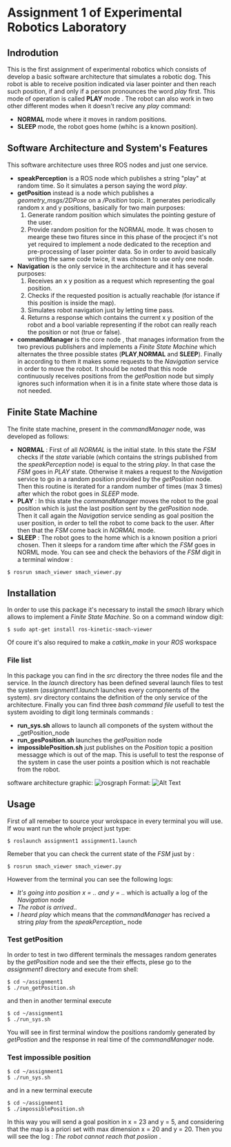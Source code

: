 # Assignment 1 of Experimental Robotics Laboratory
## Indrodution
This is the first assignment of experimental robotics which consists of develop a basic software architecture that simulates a robotic dog.
This robot is able to receive position indicated via laser pointer and then reach such position, if and only if a person pronounces the word _play_ first. This mode of operation is called __PLAY__ mode . The robot can also work in two other different modes when it doesn't recive any  _play_ command: 
- __NORMAL__ mode where it moves in random positions.
- __SLEEP__ mode, the robot goes home (whihc is a known position).
## Software Architecture and System's Features
This software architecture uses three ROS nodes and just one service.
* __speakPerception__ is a ROS node which publishes a string "play" at random time. So it simulates a person saying the word _play_.
* __getPosition__ instead is a node which publishes a *geometry_msgs/2DPose* on a _/Position_ topic. It generates periodically random x and y positions, basically for two main purposes:
   1. Generate random position which simulates the pointing gesture of the user.
   2. Provide random position for the NORMAL mode. 
   It was chosen to mearge these two fitures since in this phase of the procject it's not yet required to implement a node dedicated to the reception and pre-processing of laser pointer data. So in order to avoid basically writing the same code twice, it was chosen to use only one node.
* __Navigation__ is the only service in the architecture and it has several purposes:
   1. Receives an x y position as a request which representing the goal position.
   2. Checks if the requested position is actually reachable (for istance if this position is inside the map).
   3. Simulates robot navigation just by letting time pass.
   4. Returns a response which contains the current x y position of the robot and a bool variable representing if the robot can really reach the position or not (true or false).
* __commandManager__ is the core node , that manages information from the two previous publishers and implements a _Finite State Machine_ which alternates the three possible states (__PLAY__,__NORMAL__ and __SLEEP__). Finally in according to them it makes some requests to the _Navigation_ service in order to move the robot. 
It should be noted that this node continuously receives positions from the _getPosition_ node but simply ignores such information when it is in a finite state where those data is not needed.

## Finite State Machine 
The finite state machine, present in the _commandManager_ node, was developed as follows: 
* __NORMAL__ : First of all _NORMAL_ is the initial state. In this state the _FSM_ checks if the _state_ variable (which contains the strings published from the _speakPerception_ node) is equal to the string _play_. In that case the _FSM_ goes in _PLAY_ state. Otherwise it makes a request to the _Navigation_ service to go in a random position provided by the _getPosition_ node. 
Then this routine is iterated for a random number of times (max 3 times) after which the robot goes in _SLEEP_ mode. 
* __PLAY__ : In this state the _commandManager_ moves the robot to the goal position which is just the last position sent by the _getPosition_ node. Then it call again the _Navigation_ service sending as goal position the user position, in order to tell the robot to come back to the user. After then that the _FSM_ come back in _NORMAL_ mode.
* __SLEEP__ : The robot goes to the home which is a known position a priori chosen. Then it sleeps for a random time after which the _FSM_ goes in NORML mode. 
You can see and check the behaviors of the _FSM_ digit in a terminal window :
```
$ rosrun smach_viewer smach_viewer.py
```

## Installation
In order to use this package it's necessary to install the _smach_ library which allows to implement a _Finite State Machine_. So on a command window digit:
```
$ sudo apt-get install ros-kinetic-smach-viewer
```
Of coure it's also required to make a _catkin_make_ in your _ROS_ workspace
### File list
In this package you can find in the _src_ directory the three nodes file and the service. In the _launch_ directory has been defined several launch files to test the system (_assignment1.launch_ launches every components of the system). _srv_ directory contains the definition of the only service of the architecture. Finally you can find three _bash command file_ usefull to test the system avoiding to digit long terminals commands :
- __run_sys.sh__ allows to launch all componets of the system without the _getPosition_node
- __run_gesPosition.sh__ launches the _getPosition_ node
- __impossiblePosition.sh__  just publishes on the _Position_ topic a position messagge which is out of the map. This is usefull to test the response of the system in case the user points a position which is not reachable from the robot.    

software architecture graphic:
![rosgraph](/documentation/image/rosgraph.png)
Format: ![Alt Text](url)

## Usage
First of all remeber to source your wrokspace in every terminal you will use.
If wou want run the whole project just type:
```
$ roslaunch assignment1 assignment1.launch
```
Remeber that you can check the current state of the _FSM_ just by :
```
$ rosrun smach_viewer smach_viewer.py
```
However from the terminal you can see the following logs:
- _It's going into position x = .. and y = .._ which is actually a log of the _Navigation_ node 
- _The robot is arrived.._ 
- _I heard play_ which means that the _commandManager_ has recived a string _play_ from the _speakPerception__ node
### Test getPosition 
In order to test in two different terminals the messages random generates by the _getPosition_ node and see the their effects, plese go to the _assignment1_ directory and execute from shell:
```
$ cd ~/assignment1
$ ./run_getPosition.sh
```
and then in another terminal execute
```
$ cd ~/assignment1
$ ./run_sys.sh
```
You will see in first terminal window the positions randomly generated by _getPostion_ and the response in real time of the _commandManager_ node.
### Test impossible position
```
$ cd ~/assignment1
$ ./run_sys.sh
```
and in a new terminal execute
```
$ cd ~/assignment1
$ ./impossiblePosition.sh
```
In this way you will send a goal position in x = 23 and y = 5, and considering that the map is a priori set with max dimension x = 20 and y = 20. Then you will see the log : _The robot cannot reach that posiion_ .
